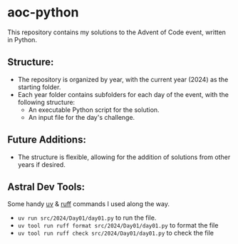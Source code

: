# aoc-python

This repository contains my solutions to the Advent of Code event, written in Python.

## Structure:
- The repository is organized by year, with the current year (2024) as the starting folder.
- Each year folder contains subfolders for each day of the event, with the following structure:
  - An executable Python script for the solution.
  - An input file for the day's challenge.

## Future Additions:
- The structure is flexible, allowing for the addition of solutions from other years if desired.

## Astral Dev Tools:
Some handy [uv](https://docs.astral.sh/uv/) & [ruff](https://docs.astral.sh/ruff/) commands I used along the way.
- `uv run src/2024/Day01/day01.py` to run the file.
- `uv tool run ruff format src/2024/Day01/day01.py` to format the file
- `uv tool run ruff check src/2024/Day01/day01.py` to check the file